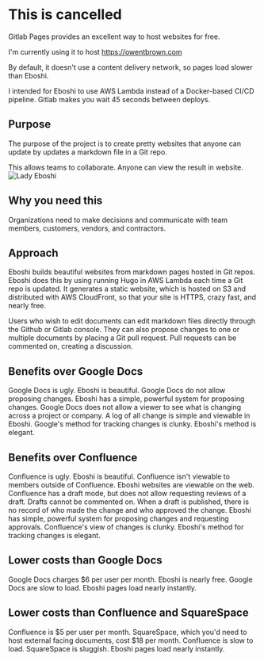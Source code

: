 # This is cancelled
Gitlab Pages provides an excellent way to host websites for free. 

I'm currently using it to host https://owentbrown.com

By default, it doesn't use a content delivery network, so pages load slower than Eboshi.

I intended for Eboshi to use AWS Lambda instead of a Docker-based CI/CD pipeline. Gitlab makes you wait 45 seconds between deploys. 

## Purpose
The purpose of the project is to create pretty websites that anyone can update by updates a markdown file in a Git repo.

This allows teams to collaborate. Anyone can view the result in website.
![Lady Eboshi](https://vignette.wikia.nocookie.net/studio-ghibli/images/9/9f/Eboshi.png/revision/latest?cb=20181025001610)


## Why you need this
Organizations need to make decisions and communicate with team members, customers, vendors, and contractors.

## Approach
Eboshi builds beautiful websites from markdown pages hosted in Git repos.
Eboshi does this by using running Hugo in AWS Lambda each time a Git repo is updated.
It generates a static website, which is hosted on S3 and distributed with AWS CloudFront, so that your site is HTTPS, crazy fast, and nearly free.

Users who wish to edit documents can edit markdown files directly through the Github or Gitlab console. They can also propose changes to one or multiple documents by placing a Git pull request. Pull requests can be commented on, creating a discussion.

## Benefits over Google Docs
Google Docs is ugly. Eboshi is beautiful.
Google Docs do not allow proposing changes. Eboshi has a simple, powerful system for proposing changes.
Google Docs does not allow a viewer to see what is changing across a project or company. A log of all change is simple and viewable in Eboshi.
Google's method for tracking changes is clunky. Eboshi's method is elegant.

## Benefits over Confluence
Confluence is ugly. Eboshi is beautiful.
Confluence isn't viewable to members outside of Confluence. Eboshi websites are viewable on the web.
Confluence has a draft mode, but does not allow requesting reviews of a draft. Drafts cannot be commented on. When a draft is published, there is no record of who made the change and who approved the change.
Eboshi has simple, powerful system for proposing changes and requesting approvals.
Confluence's view of changes is clunky. Eboshi's method for tracking changes is elegant.

## Lower costs than Google Docs
Google Docs charges $6 per user per month. Eboshi is nearly free.
Google Docs are slow to load. Eboshi pages load nearly instantly.


## Lower costs than Confluence and SquareSpace
Confluence is $5 per user per month. SquareSpace, which you'd need to host external facing documents, cost $18 per month.
Confluence is slow to load. SquareSpace is sluggish. Eboshi pages load nearly instantly.
